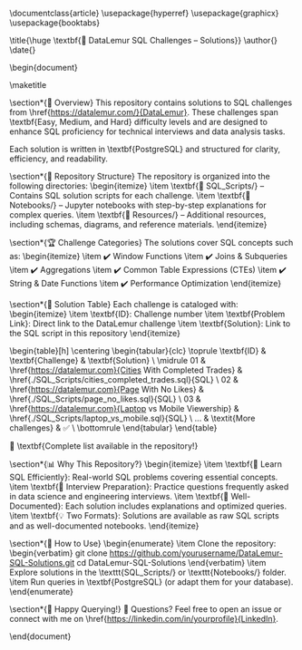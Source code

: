 \documentclass{article}
\usepackage{hyperref}
\usepackage{graphicx}
\usepackage{booktabs}

\title{\huge \textbf{🦉 DataLemur SQL Challenges – Solutions}}
\author{}
\date{}

\begin{document}

\maketitle

\section*{📌 Overview}
This repository contains solutions to SQL challenges from \href{https://datalemur.com/}{DataLemur}. These challenges span \textbf{Easy, Medium, and Hard} difficulty levels and are designed to enhance SQL proficiency for technical interviews and data analysis tasks.

Each solution is written in \textbf{PostgreSQL} and structured for clarity, efficiency, and readability.

\section*{📂 Repository Structure}
The repository is organized into the following directories:
\begin{itemize}
    \item \textbf{📁 SQL\_Scripts/} – Contains SQL solution scripts for each challenge.
    \item \textbf{📁 Notebooks/} – Jupyter notebooks with step-by-step explanations for complex queries.
    \item \textbf{📁 Resources/} – Additional resources, including schemas, diagrams, and reference materials.
\end{itemize}

\section*{🏆 Challenge Categories}
The solutions cover SQL concepts such as:
\begin{itemize}
    \item ✔️ Window Functions
    \item ✔️ Joins \& Subqueries
    \item ✔️ Aggregations
    \item ✔️ Common Table Expressions (CTEs)
    \item ✔️ String \& Date Functions
    \item ✔️ Performance Optimization
\end{itemize}

\section*{📜 Solution Table}
Each challenge is cataloged with:
\begin{itemize}
    \item \textbf{ID}: Challenge number
    \item \textbf{Problem Link}: Direct link to the DataLemur challenge
    \item \textbf{Solution}: Link to the SQL script in this repository
\end{itemize}

\begin{table}[h]
    \centering
    \begin{tabular}{clc}
        \toprule
        \textbf{ID} & \textbf{Challenge} & \textbf{Solution} \\
        \midrule
        01 & \href{https://datalemur.com}{Cities With Completed Trades} & \href{./SQL\_Scripts/cities\_completed\_trades.sql}{SQL} \\
        02 & \href{https://datalemur.com}{Page With No Likes} & \href{./SQL\_Scripts/page\_no\_likes.sql}{SQL} \\
        03 & \href{https://datalemur.com}{Laptop vs Mobile Viewership} & \href{./SQL\_Scripts/laptop\_vs\_mobile.sql}{SQL} \\
        ... & \textit{More challenges} & ✅ \\
        \bottomrule
    \end{tabular}
\end{table}

📌 \textbf{Complete list available in the repository!}

\section*{📊 Why This Repository?}
\begin{itemize}
    \item \textbf{🚀 Learn SQL Efficiently}: Real-world SQL problems covering essential concepts.
    \item \textbf{🎯 Interview Preparation}: Practice questions frequently asked in data science and engineering interviews.
    \item \textbf{📖 Well-Documented}: Each solution includes explanations and optimized queries.
    \item \textbf{💡 Two Formats}: Solutions are available as raw SQL scripts and as well-documented notebooks.
\end{itemize}

\section*{📌 How to Use}
\begin{enumerate}
    \item Clone the repository:
    \begin{verbatim}
    git clone https://github.com/yourusername/DataLemur-SQL-Solutions.git
    cd DataLemur-SQL-Solutions
    \end{verbatim}
    \item Explore solutions in the \texttt{SQL\_Scripts/} or \texttt{Notebooks/} folder.
    \item Run queries in \textbf{PostgreSQL} (or adapt them for your database).
\end{enumerate}

\section*{🚀 Happy Querying!}
📧 Questions? Feel free to open an issue or connect with me on \href{https://linkedin.com/in/yourprofile}{LinkedIn}.

\end{document}
